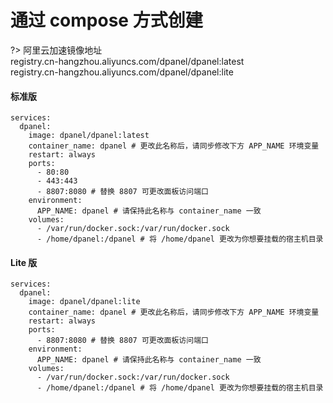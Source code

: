 # 通过 compose 方式创建

?> 阿里云加速镜像地址 \
registry.cn-hangzhou.aliyuncs.com/dpanel/dpanel:latest \
registry.cn-hangzhou.aliyuncs.com/dpanel/dpanel:lite

#### 标准版

```
services:
  dpanel:
    image: dpanel/dpanel:latest
    container_name: dpanel # 更改此名称后，请同步修改下方 APP_NAME 环境变量
    restart: always
    ports:
      - 80:80
      - 443:443
      - 8807:8080 # 替换 8807 可更改面板访问端口
    environment:
      APP_NAME: dpanel # 请保持此名称与 container_name 一致
    volumes:
      - /var/run/docker.sock:/var/run/docker.sock
      - /home/dpanel:/dpanel # 将 /home/dpanel 更改为你想要挂载的宿主机目录
```

#### Lite 版

```
services:
  dpanel:
    image: dpanel/dpanel:lite
    container_name: dpanel # 更改此名称后，请同步修改下方 APP_NAME 环境变量
    restart: always
    ports:
      - 8807:8080 # 替换 8807 可更改面板访问端口
    environment:
      APP_NAME: dpanel # 请保持此名称与 container_name 一致
    volumes:
      - /var/run/docker.sock:/var/run/docker.sock
      - /home/dpanel:/dpanel # 将 /home/dpanel 更改为你想要挂载的宿主机目录
```
